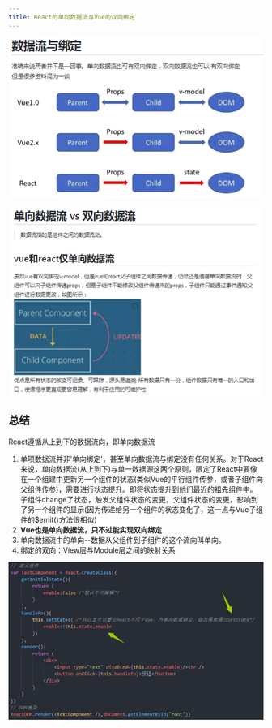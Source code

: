 ```yaml
---
title: React的单向数据流与Vue的双向绑定
---
```


![数据流与绑定](./images/1291869-20200308214109814-1737639737.png)

![单向数据流vs双向数据流](./images/1291869-20200308214048074-1497264494.png)

## 总结

React遵循从上到下的数据流向，即单向数据流

1. 单项数据流并非'单向绑定'，甚至单向数据流与绑定没有任何关系。对于React来说，单向数据流(从上到下)与单一数据源这两个原则，限定了React中要像在一个组建中更新另一个组件的状态(类似Vue的平行组件传参，或者子组件向父组件传参)，需要进行状态提升。即将状态提升到他们最近的祖先组件中。子组件change了状态，触发父组件状态的变更，父组件状态的变更，影响到了另一个组件的显示(因为传递给另一个组件的状态变化了，这一点与Vue子组件的$emit()方法很相似)
2. **Vue也是单向数据流，只不过能实现双向绑定**
3. 单向数据流中的单向--数据从父组件到子组件的这个流向叫单向。
4. 绑定的双向：View层与Module层之间的映射关系

![react单向数据绑定](./images/1291869-20200309154704726-905722431.png)